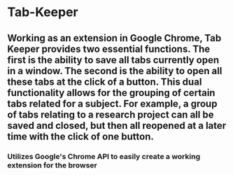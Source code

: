 # Tab-Keeper

## Working as an extension in Google Chrome, Tab Keeper provides two essential functions. The first is the ability to save all tabs currently open in a window. The second is the ability to open all these tabs at the click of a button. This dual functionality allows for the grouping of certain tabs related for a subject. For example, a group of tabs relating to a research project can all be saved and closed, but then all reopened at a later time with the click of one button.

### Utilizes Google's Chrome API to easily create a working extension for the browser

